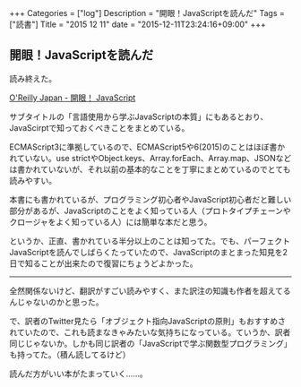 +++
Categories = ["log"]
Description = "開眼！JavaScriptを読んだ"
Tags = ["読書"]
Title = "2015 12 11"
date = "2015-12-11T23:24:16+09:00"
+++

## 開眼！JavaScriptを読んだ
読み終えた。

[O'Reilly Japan - 開眼！ JavaScript](http://www.oreilly.co.jp/books/9784873116211/)

サブタイトルの「言語使用から学ぶJavaScriptの本質」にもあるとおり、JavaScirptで知っておくべきことをまとめている。

ECMAScript3に準拠しているので、ECMAScript5や6(2015)のことはほぼ書かれていない。use strictやObject.keys、Array.forEach、Array.map、JSONなどは書かれていないが、それ以前の基本的なことを丁寧にまとめているのでとても読みやすい。

本書にも書かれているが、プログラミング初心者やJavaScript初心者だと難しい部分があるが、JavaScriptのことをよく知っている人（プロトタイプチェーンやクロージャをよく知っている人）には簡単な本だと思う。

というか、正直、書かれている半分以上のことは知ってた。でも、パーフェクトJavaScriptを読んでしばらくたっていたので、JavaScriptのまとまった知見を2日で知ることが出来たので復習にちょうどよかった。

----

全然関係ないけど、翻訳がすごい読みやすく、また訳注の知識も作者を超えてるんじゃないのかと思った。

で、訳者のTwitter見たら「オブジェクト指向JavaScriptの原則」もおすすめされていたので、これも読まなきゃみたいな気持ちになっている。ていうか、訳者同じじゃないか。しかも同じ訳者の「JavaScriptで学ぶ関数型プログラミング」も持ってた。（積ん読してるけど）

読んだ方がいい本がたまっていく……。